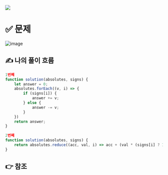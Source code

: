 ![](https://images.velog.io/images/make_w/post/469b5532-e056-4770-b04b-e9eaecf10fe4/js%E1%84%8B%E1%85%B5%E1%84%86%E1%85%B5%E1%84%8C%E1%85%B5.png)
# ✅ 문제
![image](https://user-images.githubusercontent.com/97653052/158019890-6a08d7bb-6e1d-42ee-a659-01c147b01541.png)

## ✍ 나의 풀이 흐름

```javascript
1번째
function solution(absolutes, signs) {
    let answer = 0;
    absolutes.forEach((v, i) => {
        if (signs[i]) {
            answer += v;
        } else {
            answer -= v;
        }
    })
    return answer;
}
  
2번째
function solution(absolutes, signs) {
    return absolutes.reduce((acc, val, i) => acc + (val * (signs[i] ? 1 : -1)), 0);
}
```
## 👉 참조
